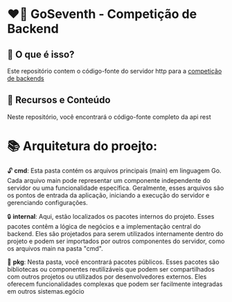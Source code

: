 # :heart_on_fire: GoSeventh - Competição de Backend 

## :thinking: O que é isso?
Este repositório contem o código-fonte do servidor http para a [competição de backends](https://github.com/zanfranceschi/rinha-de-backend-2023-q3/blob/main/INSTRUCOES.md)

## :star2: Recursos e Conteúdo
Neste repositório, você encontrará o código-fonte completo da api rest

# :books: Arquitetura do proejto:

:unlock: **cmd**: Esta pasta contém os arquivos principais (main) em linguagem Go. Cada arquivo main pode representar um componente independente do servidor ou uma funcionalidade específica. Geralmente, esses arquivos são os pontos de entrada da aplicação, iniciando a execução do servidor e gerenciando configurações.

:lock: **internal**: Aqui, estão localizados os pacotes internos do projeto. Esses pacotes contêm a lógica de negócios e a implementação central do backend. Eles são projetados para serem utilizados internamente dentro do projeto e podem ser importados por outros componentes do servidor, como os arquivos main na pasta "cmd".

:loudspeaker: **pkg**: Nesta pasta, você encontrará pacotes públicos. Esses pacotes são bibliotecas ou componentes reutilizáveis que podem ser compartilhados com outros projetos ou utilizados por desenvolvedores externos. Eles oferecem funcionalidades complexas que podem ser facilmente integradas em outros sistemas.egócio 

